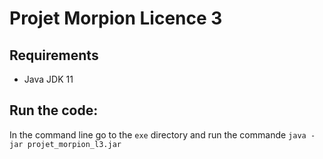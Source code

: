 # Projet Morpion Licence 3
## Requirements 
- Java JDK 11
## Run the code:
In the command line go to the ``exe`` directory and run the commande ```java -jar projet_morpion_l3.jar```